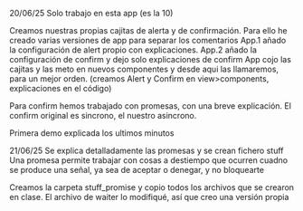 20/06/25
Solo trabajo en esta app (es la 10)

Creamos nuestras propias cajitas de alerta y de confirmación. Para ello he creado varias versiones de app para separar los comentarios
    App.1 añado la configuración de alert propio con explicaciones.
    App.2 añado la configuración de confirm y dejo solo explicaciones de confirm
    App cojo las cajitas y las meto en nuevos componentes y desde aqui las llamaremos, para un mejor orden. 
        (creamos Alert y Confirm en view>components, explicaciones en el código)

Para confirm hemos trabajado con promesas, con una breve explicación. El confirm original es sincrono, el nuestro asincrono.

Primera demo explicada los ultimos minutos

21/06/25
Se explica detalladamente las promesas y se crean fichero stuff
Una promesa permite trabajar con cosas a destiempo que ocurren cuadno se produce una señal, ya sea de aceptar o denegar, y no bloquearte

Creamos la carpeta stuff_promise y copio todos los archivos que se crearon en clase. 
El archivo de waiter lo modifiqué, así que creo una versión propia